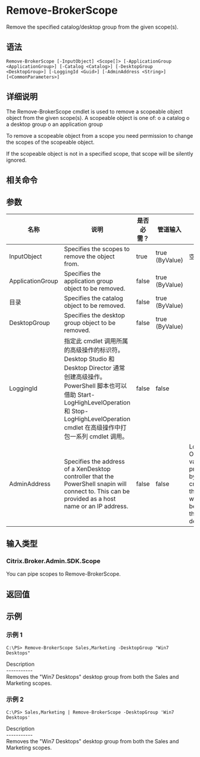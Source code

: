 # Remove-BrokerScope

Remove the specified catalog/desktop group from the given scope(s).

## 语法

    Remove-BrokerScope [-InputObject] <Scope[]> [-ApplicationGroup <ApplicationGroup>] [-Catalog <Catalog>] [-DesktopGroup <DesktopGroup>] [-LoggingId <Guid>] [-AdminAddress <String>] [<CommonParameters>]
    

## 详细说明

The Remove-BrokerScope cmdlet is used to remove a scopeable object object from the given scope(s). A scopeable object is one of: o a catalog o a desktop group o an application group

To remove a scopeable object from a scope you need permission to change the scopes of the scopeable object.

If the scopeable object is not in a specified scope, that scope will be silently ignored.

## 相关命令

## 参数

| 名称               | 说明                                                                                                                                                                              | 是否必需？ | 管道输入           | 默认值                                                                                    |
| ---------------- | ------------------------------------------------------------------------------------------------------------------------------------------------------------------------------- | ----- | -------------- | -------------------------------------------------------------------------------------- |
| InputObject      | Specifies the scopes to remove the object from.                                                                                                                                 | true  | true (ByValue) | 空值                                                                                     |
| ApplicationGroup | Specifies the application group object to be removed.                                                                                                                           | false | true (ByValue) |                                                                                        |
| 目录               | Specifies the catalog object to be removed.                                                                                                                                     | false | true (ByValue) |                                                                                        |
| DesktopGroup     | Specifies the desktop group object to be removed.                                                                                                                               | false | true (ByValue) |                                                                                        |
| LoggingId        | 指定此 cmdlet 调用所属的高级操作的标识符。 Desktop Studio 和 Desktop Director 通常创建高级操作。 PowerShell 脚本也可以借助 Start-LogHighLevelOperation 和 Stop-LogHighLevelOperation cmdlet 在高级操作中打包一系列 cmdlet 调用。 | false | false          |                                                                                        |
| AdminAddress     | Specifies the address of a XenDesktop controller that the PowerShell snapin will connect to. This can be provided as a host name or an IP address.                              | false | false          | Localhost. Once a value is provided by any cmdlet, this value will become the default. |

## 输入类型

### Citrix.Broker.Admin.SDK.Scope

You can pipe scopes to Remove-BrokerScope.

## 返回值

### 

## 示例

### 示例 1

    C:\PS> Remove-BrokerScope Sales,Marketing -DesktopGroup "Win7 Desktops"
    

Description  
\---\---\-----  
Removes the "Win7 Desktops" desktop group from both the Sales and Marketing scopes.

### 示例 2

    C:\PS> Sales,Marketing | Remove-BrokerScope -DesktopGroup 'Win7 Desktops'
    

Description  
\---\---\-----  
Removes the "Win7 Desktops" desktop group from both the Sales and Marketing scopes.
